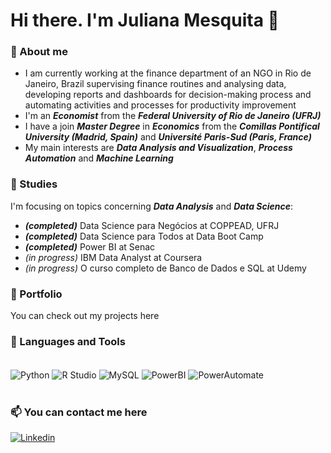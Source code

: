 # Hi there. I'm Juliana Mesquita 👋

### 📌 About me
- I am currently working at the finance department of an NGO in Rio de Janeiro, Brazil supervising finance routines and analysing data, developing reports and dashboards for decision-making process and automating activities and processes for productivity improvement
- I'm an ***Economist*** from the ***Federal University of Rio de Janeiro (UFRJ)***
- I have a join ***Master Degree*** in ***Economics*** from the ***Comillas Pontifical University (Madrid, Spain)*** and ***Université Paris-Sud (Paris, France)***
- My main interests are ***Data Analysis and Visualization***, ***Process Automation*** and ***Machine Learning***

### 🎯 Studies
I'm focusing on topics concerning ***Data Analysis*** and ***Data Science***:
  - ***(completed)*** Data Science para Negócios at COPPEAD, UFRJ
  - ***(completed)*** Data Science para Todos at Data Boot Camp
  - ***(completed)*** Power BI at Senac
  - *(in progress)* IBM Data Analyst at Coursera
  - *(in progress)* O curso completo de Banco de Dados e SQL at Udemy

### 📄 Portfolio
You can check out my projects here


### 🔧 Languages and Tools
<div style ="display: inline_block"><br/>
  
  <img align="center" alt="Python" src="https://img.shields.io/badge/Python-3776AB?logo=python&logoColor=white&style=for-the-badge" />
  <img align="center" alt="R Studio" src="https://img.shields.io/badge/-R%20Studio-276DC3?logo=R&logoColor=white&style=for-the-badge" />
  <img align="center" alt="MySQL" src="https://img.shields.io/badge/MySQL-4479A1?logo=mysql&logoColor=white&style=for-the-badge" />
  <img align="center" alt="PowerBI" src="https://img.shields.io/badge/Power%20BI-F2C811?logo=powerbi&logoColor=white&style=for-the-badge" />
  <img align="center" alt="PowerAutomate" src="https://img.shields.io/badge/Power%20Automate-0066FF?logo=powerautomate&logoColor=white&style=for-the-badge" />

</div><br/>

### 📫 You can contact me here
[![Linkedin](https://img.shields.io/badge/LinkedIn-0077B5?style=for-the-badge&logo=linkedin&logoColor=white)](https://www.linkedin.com/in/juliana-mesquita-b5049341/)


